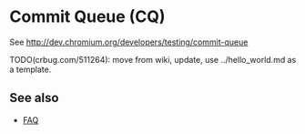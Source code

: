 # Commit Queue (CQ)

See http://dev.chromium.org/developers/testing/commit-queue

TODO(crbug.com/511264): move from wiki, update, use ../hello_world.md as a
template.

## See also

* [FAQ](faq.md)
